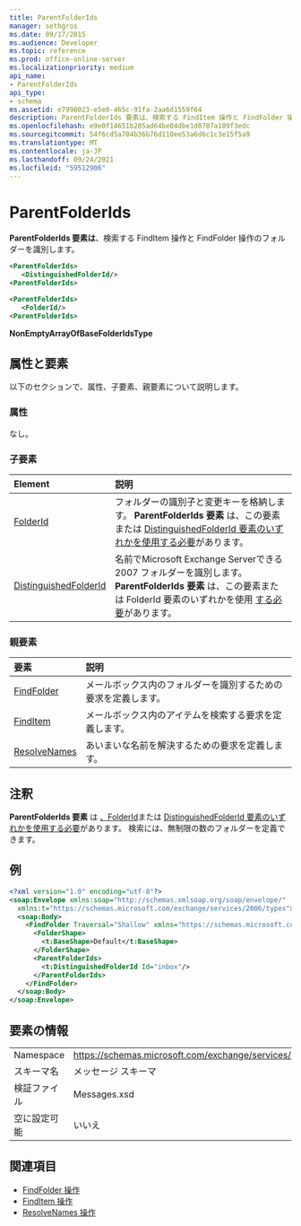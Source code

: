 ```yaml
---
title: ParentFolderIds
manager: sethgros
ms.date: 09/17/2015
ms.audience: Developer
ms.topic: reference
ms.prod: office-online-server
ms.localizationpriority: medium
api_name:
- ParentFolderIds
api_type:
- schema
ms.assetid: e7998023-e5e0-465c-91fa-2aa6d1559f64
description: ParentFolderIds 要素は、検索する FindItem 操作と FindFolder 操作のフォルダーを識別します。
ms.openlocfilehash: e9e0f14651b205ad64be04dbe1d0707a109f3edc
ms.sourcegitcommit: 54f6cd5a704b36b76d110ee53a6d6c1c3e15f5a9
ms.translationtype: MT
ms.contentlocale: ja-JP
ms.lasthandoff: 09/24/2021
ms.locfileid: "59512906"
---
```

# <a name="parentfolderids"></a>ParentFolderIds

**ParentFolderIds 要素は**、検索する FindItem 操作と FindFolder 操作のフォルダーを識別します。 
  
```xml
<ParentFolderIds>
   <DistinguishedFolderId/>
<ParentFolderIds>
```

```xml
<ParentFolderIds>
   <FolderId/> 
<ParentFolderIds>
```

**NonEmptyArrayOfBaseFolderIdsType**

## <a name="attributes-and-elements"></a>属性と要素

以下のセクションで、属性、子要素、親要素について説明します。
  
### <a name="attributes"></a>属性

なし。
  
### <a name="child-elements"></a>子要素

|**Element**|**説明**|
|:-----|:-----|
|[FolderId](folderid.md) <br/> |フォルダーの識別子と変更キーを格納します。 **ParentFolderIds 要素** は、この要素または [DistinguishedFolderId 要素のいずれかを使用する必要](distinguishedfolderid.md)があります。  <br/> |
|[DistinguishedFolderId](distinguishedfolderid.md) <br/> |名前でMicrosoft Exchange Serverできる 2007 フォルダーを識別します。 **ParentFolderIds 要素** は、この要素または FolderId 要素のいずれかを使用 [する必要](folderid.md)があります。  <br/> |
   
### <a name="parent-elements"></a>親要素

|**要素**|**説明**|
|:-----|:-----|
|[FindFolder](findfolder.md) <br/> |メールボックス内のフォルダーを識別するための要求を定義します。  <br/> |
|[FindItem](finditem.md) <br/> |メールボックス内のアイテムを検索する要求を定義します。  <br/> |
|[ResolveNames](resolvenames.md) <br/> |あいまいな名前を解決するための要求を定義します。  <br/> |
   
## <a name="remarks"></a>注釈

**ParentFolderIds 要素** は [、FolderId](folderid.md)または [DistinguishedFolderId 要素のいずれかを使用する必要](distinguishedfolderid.md)があります。 検索には、無制限の数のフォルダーを定義できます。 
  
## <a name="example"></a>例

```XML
<?xml version="1.0" encoding="utf-8"?>
<soap:Envelope xmlns:soap="http://schemas.xmlsoap.org/soap/envelope/"
  xmlns:t="https://schemas.microsoft.com/exchange/services/2006/types">
  <soap:Body>
    <FindFolder Traversal="Shallow" xmlns="https://schemas.microsoft.com/exchange/services/2006/messages">
      <FolderShape>
        <t:BaseShape>Default</t:BaseShape>
      </FolderShape>
      <ParentFolderIds>
        <t:DistinguishedFolderId Id="inbox"/>
      </ParentFolderIds>
    </FindFolder>
  </soap:Body>
</soap:Envelope>
```

## <a name="element-information"></a>要素の情報

|||
|:-----|:-----|
|Namespace  <br/> |https://schemas.microsoft.com/exchange/services/2006/messages  <br/> |
|スキーマ名  <br/> |メッセージ スキーマ  <br/> |
|検証ファイル  <br/> |Messages.xsd  <br/> |
|空に設定可能  <br/> |いいえ  <br/> |
   
## <a name="see-also"></a>関連項目

- [FindFolder 操作](findfolder-operation.md)  
- [FindItem 操作](finditem-operation.md) 
- [ResolveNames 操作](resolvenames-operation.md)

